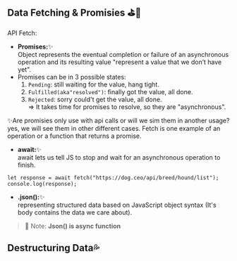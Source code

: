 ## Data Fetching & Promisies :golf::traffic_light:
API Fetch:

- **Promises:**:sparkles:
<br/>Object represents the eventual completion or failure of an asynchronous operation and its resulting value "represent a value that we don’t have yet".
-  Promises can be in 3 possible states:
    1. `Pending`: still waiting for the value, hang tight.
    2. `Fulfilled(aka"resolved")`: finally got the value, all done.
    3. `Rejected`: sorry could't get the value, all done.<br/>
=> It takes time for promises to resolve, so they are "asynchronous".

:sparkles:Are promisies only use with api calls or will we sim them in another usage?<br/> yes, we will see them in other different cases. Fetch is one example of an operation or a function that returns a promise. 

- **await:**:sparkles:
<br/>await lets us tell JS to stop and wait for an asynchronous operation to finish.
```
let response = await fetch("https://dog.ceo/api/breed/hound/list");
console.log(response);
```

- **.json():**:sparkles:
<br/>representing structured data based on JavaScript object syntax (It's body contains the data we care about).
> 💌 Note: **Json() is async function**

## Destructuring Data:sweat_drops:








